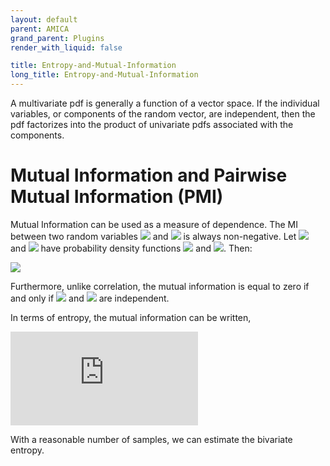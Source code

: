```yaml
---
layout: default
parent: AMICA
grand_parent: Plugins
render_with_liquid: false

title: Entropy-and-Mutual-Information
long_title: Entropy-and-Mutual-Information
---
```

A multivariate pdf is generally a function of a vector space. If the individual variables, or components of the random vector, are independent, then the pdf factorizes into the product of univariate pdfs associated with the components.

# Mutual Information and Pairwise Mutual Information (PMI)
Mutual Information can be used as a measure of dependence. The MI between two random variables <img src="https://latex.codecogs.com/svg.latex?math=X">  and <img src="https://latex.codecogs.com/svg.latex?math=Y"> is always non-negative. Let <img src="https://latex.codecogs.com/svg.latex?math=X"> and <img src="https://latex.codecogs.com/svg.latex?math=Y"> have probability density functions <img src="https://latex.codecogs.com/svg.latex?math=p(x)"> and <img src="https://latex.codecogs.com/svg.latex?math=p(y)">. Then:

![](https://latex.codecogs.com/svg.latex?I(X;Y)%20=%20D\big(p(x,y)\,\big\|\,p(x)p(y)\big)%20=%20\iint%20p(x,y)%20\log%20\frac{p(x,y)}{p(x)p(y)}%20dx\hspace{1pt}%20dy%20\ge%200)

Furthermore, unlike correlation, the mutual information is equal to zero if and only if <img src="https://latex.codecogs.com/svg.latex?math=X"> and <img src="https://latex.codecogs.com/svg.latex?math=Y"> are independent.

In terms of entropy, the mutual information can be written,

![](https://latex.codecogs.com/svg.latex?I(X;Y)%20=%20H(X)%20+%20H(Y)%20-%20H(X,Y))

With a reasonable number of samples, we can estimate the bivariate entropy.
